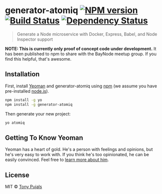 # generator-atomiq [![NPM version][npm-image]][npm-url] [![Build Status][travis-image]][travis-url] [![Dependency Status][daviddm-image]][daviddm-url]

> Generate a Node microservice with Docker, Express, Babel, and Node Inspector support

**NOTE: This is currently only proof of concept code under development.**
It has been published to npm to share with the BayNode meetup group. If you find this helpful, that's awesome.

## Installation

First, install [Yeoman](http://yeoman.io) and generator-atomiq using [npm](https://www.npmjs.com/) (we assume you have pre-installed [node.js](https://nodejs.org/)).

```bash
npm install -g yo
npm install -g generator-atomiq
```

Then generate your new project:

```bash
yo atomiq
```

## Getting To Know Yeoman

Yeoman has a heart of gold. He&#39;s a person with feelings and opinions, but he&#39;s very easy to work with. If you think he&#39;s too opinionated, he can be easily convinced. Feel free to [learn more about him](http://yeoman.io/).

## License

MIT © [Tony Pujals](https://twitter.com/subfuzion)


[npm-image]: https://badge.fury.io/js/generator-atomiq.svg
[npm-url]: https://npmjs.org/package/generator-atomiq
[travis-image]: https://travis-ci.org/atomiqio/generator-atomiq.svg?branch=master
[travis-url]: https://travis-ci.org/atomiqio/generator-atomiq
[daviddm-image]: https://david-dm.org/atomiqio/generator-atomiq.svg?theme=shields.io
[daviddm-url]: https://david-dm.org/atomiqio/generator-atomiq
